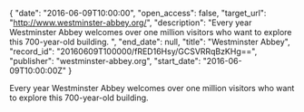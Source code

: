 {
  "date": "2016-06-09T10:00:00", 
  "open_access": false, 
  "target_url": "http://www.westminster-abbey.org/", 
  "description": "Every year Westminster Abbey welcomes over one million visitors who want to explore this 700-year-old building. ", 
  "end_date": null, 
  "title": "Westminster Abbey", 
  "record_id": "20160609T100000/fRED16Hsy/GCSVRRqBzKHg==", 
  "publisher": "westminster-abbey.org", 
  "start_date": "2016-06-09T10:00:00Z"
}

Every year Westminster Abbey welcomes over one million visitors who want to explore this 700-year-old building. 